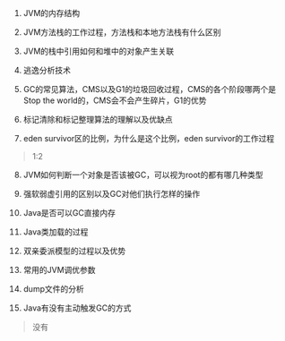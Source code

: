  1. JVM的内存结构
>

2. JVM方法栈的工作过程，方法栈和本地方法栈有什么区别
>

3. JVM的栈中引用如何和堆中的对象产生关联
>

4. 逃逸分析技术
>

5. GC的常见算法，CMS以及G1的垃圾回收过程，CMS的各个阶段哪两个是Stop the world的，CMS会不会产生碎片，G1的优势
>

6. 标记清除和标记整理算法的理解以及优缺点
>

7. eden survivor区的比例，为什么是这个比例，eden survivor的工作过程
> 1:2

8. JVM如何判断一个对象是否该被GC，可以视为root的都有哪几种类型
>

9. 强软弱虚引用的区别以及GC对他们执行怎样的操作
>

10. Java是否可以GC直接内存
>

11. Java类加载的过程
>

12. 双亲委派模型的过程以及优势
>

13. 常用的JVM调优参数
>

14. dump文件的分析
>

15. Java有没有主动触发GC的方式
> 没有
